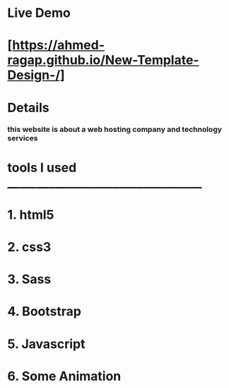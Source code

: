 





# Live Demo

# [https://ahmed-ragap.github.io/New-Template-Design-/]


# __Details__

### this website is about a web hosting company and technology services

 # tools I used _________________________________

# 1. html5
# 2. css3
# 3. Sass
# 4. Bootstrap
# 5. Javascript
# 6. Some Animation  

     
  


